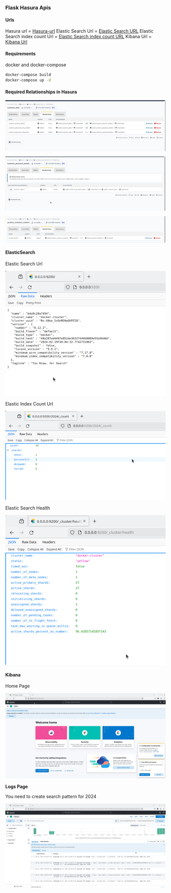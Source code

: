 ### Flask Hasura Apis

#### Urls

Hasura url = [Hasura-url](http://0.0.0.0:23003/console)
Elastic Search Url = [Elastic Search URL](http://0.0.0.0:9200/)
Elastic Search index count Url = [Elastic Search index count URL](http://0.0.0.0:9200/2024/_count)
Kibana Url = [Kibana Url](http://0.0.0.0:5601/)

#### Requirements

docker and docker-compose

```bash
docker-compose build 
docker-compose up -d
```

#### Required Relationships in Hasura

![Relationship - 1](src/images/relation1.png)


![Relationship - 2](src/images/relationship2.png)


![Relationship - 3](src/images/relation3.png)


#### ElasticSearch 

Elastic Search Url

![Elastic Search Url](src/elastic_search_url.png)

Elastic Index Count Url

![Elastic Search Url](src/elasticsearch_index_count.png)

Elastic Search Health 

![Elastic_search_health](src/Elastic_search_health.png)

#### Kibana 

Home Page 

![Kibana_home_page](src/Kibana_home_page.png)

**Logs Page**

You need to create search pattern for 2024

![kibana logs page](src/logs_page_kibana.png)
